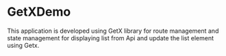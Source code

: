 # GetXDemo
This application is developed using GetX library for route management and state management for displaying list from Api and update the list element using Getx.
